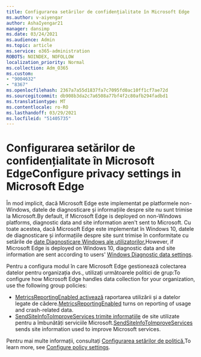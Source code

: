 ```yaml
---
title: Configurarea setărilor de confidențialitate în Microsoft Edge
ms.author: v-aiyengar
author: AshaIyengar21
manager: dansimp
ms.date: 03/24/2021
ms.audience: Admin
ms.topic: article
ms.service: o365-administration
ROBOTS: NOINDEX, NOFOLLOW
localization_priority: Normal
ms.collection: Adm_O365
ms.custom:
- "9004632"
- "8367"
ms.openlocfilehash: 2367a7a55d1837fa7c7095fd0ac10ff1cf7ae72d
ms.sourcegitcommit: db908b3da2c7a6508a77bf4f2c80afb294fadbd1
ms.translationtype: MT
ms.contentlocale: ro-RO
ms.lasthandoff: 03/29/2021
ms.locfileid: "51405735"
---
```

# <a name="configure-privacy-settings-in-microsoft-edge"></a><span data-ttu-id="070c8-102">Configurarea setărilor de confidențialitate în Microsoft Edge</span><span class="sxs-lookup"><span data-stu-id="070c8-102">Configure privacy settings in Microsoft Edge</span></span>

<span data-ttu-id="070c8-103">În mod implicit, dacă Microsoft Edge este implementat pe platformele non-Windows, datele de diagnosticare și informațiile despre site nu sunt trimise la Microsoft.</span><span class="sxs-lookup"><span data-stu-id="070c8-103">By default, if Microsoft Edge is deployed on non-Windows platforms, diagnostic data and site information aren't sent to Microsoft.</span></span> <span data-ttu-id="070c8-104">Cu toate acestea, dacă Microsoft Edge este implementat în Windows 10, datele de diagnosticare și informațiile despre site sunt trimise în conformitate cu setările de [date Diagnosticare Windows ale utilizatorilor.](https://go.microsoft.com/fwlink/?linkid=2132472)</span><span class="sxs-lookup"><span data-stu-id="070c8-104">However, if Microsoft Edge is deployed on Windows 10, diagnostic data and site information are sent according to users' [Windows Diagnostic data settings](https://go.microsoft.com/fwlink/?linkid=2132472).</span></span>

<span data-ttu-id="070c8-105">Pentru a configura modul în care Microsoft Edge gestionează colectarea datelor pentru organizația dvs., utilizați următoarele politici de grup:</span><span class="sxs-lookup"><span data-stu-id="070c8-105">To configure how Microsoft Edge handles data collection for your organization, use the following group policies:</span></span>
- <span data-ttu-id="070c8-106">[MetricsReportingEnabled activează](https://go.microsoft.com/fwlink/?linkid=2132470) raportarea utilizării și a datelor legate de cădere.</span><span class="sxs-lookup"><span data-stu-id="070c8-106">[MetricsReportingEnabled](https://go.microsoft.com/fwlink/?linkid=2132470) turns on reporting of usage and crash-related data.</span></span>
- <span data-ttu-id="070c8-107">[SendSiteInfoToImproveServices trimite informațiile](https://go.microsoft.com/fwlink/?linkid=2132470) de site utilizate pentru a îmbunătăți serviciile Microsoft.</span><span class="sxs-lookup"><span data-stu-id="070c8-107">[SendSiteInfoToImproveServices](https://go.microsoft.com/fwlink/?linkid=2132470) sends site information used to improve Microsoft services.</span></span>

<span data-ttu-id="070c8-108">Pentru mai multe informații, consultați [Configurarea setărilor de politică.](https://go.microsoft.com/fwlink/?linkid=2132577)</span><span class="sxs-lookup"><span data-stu-id="070c8-108">To learn more, see [Configure policy settings](https://go.microsoft.com/fwlink/?linkid=2132577).</span></span>
